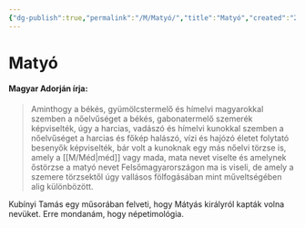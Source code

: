 ```yaml
---
{"dg-publish":true,"permalink":"/M/Matyó/","title":"Matyó","created":"2024-05-11T01:22","updated":"2024-10-25T23:24"}
---
```



# Matyó

#### Magyar Adorján írja:

> Aminthogy a békés, gyümölcstermelő és hímelvi magyarokkal szemben a nőelvűséget a békés, gabonatermelő szemerék képviselték, úgy a harcias, vadászó és hímelvi kunokkal szemben a nőelvűséget a harcias és főkép halászó, vízi és hajózó életet folytató besenyők képviselték, bár volt a kunoknak egy más nőelvi törzse is, amely a [[M/Méd\|méd]] vagy mada, mata nevet viselte és amelynek őstörzse a matyó nevet Felsőmagyarországon ma is viseli, de amely a szemere törzsektől úgy vallásos fölfogásában mint műveltségében alig különbözött.  

Kubínyi Tamás egy műsorában felveti, hogy Mátyás királyról kapták volna nevüket. Erre mondanám, hogy népetimológia.  